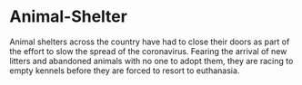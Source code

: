 # Animal-Shelter
Animal shelters across the country have had to close their doors as part of the effort to slow the spread of the coronavirus. Fearing the arrival of new litters and abandoned animals with no one to adopt them, they are racing to empty kennels before they are forced to resort to euthanasia. 